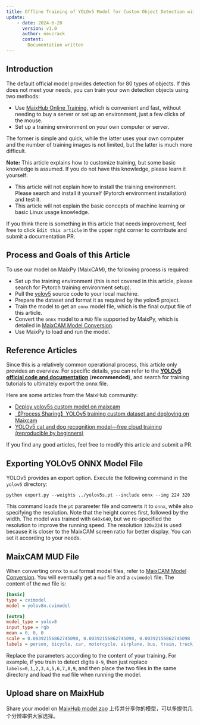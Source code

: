 ```yaml
---
title: Offline Training of YOLOv5 Model for Custom Object Detection with MaixCAM MaixPy
update:
    - date: 2024-6-20
      version: v1.0
      author: neucrack
      content:
        Documentation written
---
```


## Introduction

The default official model provides detection for 80 types of objects. If this does not meet your needs, you can train your own detection objects using two methods:
* Use [MaixHub Online Training](./maixhub_train.md), which is convenient and fast, without needing to buy a server or set up an environment, just a few clicks of the mouse.
* Set up a training environment on your own computer or server.

The former is simple and quick, while the latter uses your own computer and the number of training images is not limited, but the latter is much more difficult.

**Note:** This article explains how to customize training, but some basic knowledge is assumed. If you do not have this knowledge, please learn it yourself:
* This article will not explain how to install the training environment. Please search and install it yourself (Pytorch environment installation) and test it.
* This article will not explain the basic concepts of machine learning or basic Linux usage knowledge.

If you think there is something in this article that needs improvement, feel free to click `Edit this article` in the upper right corner to contribute and submit a documentation PR.


## Process and Goals of this Article

To use our model on MaixPy (MaixCAM), the following process is required:
* Set up the training environment (this is not covered in this article, please search for Pytorch training environment setup).
* Pull the [yolov5](https://github.com/ultralytics/yolov5) source code to your local machine.
* Prepare the dataset and format it as required by the yolov5 project.
* Train the model to get an `onnx` model file, which is the final output file of this article.
* Convert the `onnx` model to a `MUD` file supported by MaixPy, which is detailed in [MaixCAM Model Conversion](../ai_model_converter/maixcam.md).
* Use MaixPy to load and run the model.


## Reference Articles

Since this is a relatively common operational process, this article only provides an overview. For specific details, you can refer to the **[YOLOv5 official code and documentation](https://github.com/ultralytics/yolov5)** (**recommended**), and search for training tutorials to ultimately export the onnx file.

Here are some articles from the MaixHub community:
* [Deploy yolov5s custom model on maixcam](https://maixhub.com/share/23)
* [【Process Sharing】YOLOv5 training custom dataset and deploying on Maixcam](https://maixhub.com/share/32)
* [YOLOv5 cat and dog recognition model—free cloud training (reproducible by beginners)](https://maixhub.com/share/25)

If you find any good articles, feel free to modify this article and submit a PR.

## Exporting YOLOv5 ONNX Model File

YOLOv5 provides an export option. Execute the following command in the `yolov5` directory:
```shell
python export.py --weights ../yolov5s.pt --include onnx --img 224 320
```
This command loads the `pt` parameter file and converts it to `onnx`, while also specifying the resolution. Note that the height comes first, followed by the width. The model was trained with `640x640`, but we re-specified the resolution to improve the running speed. The resolution `320x224` is used because it is closer to the MaixCAM screen ratio for better display. You can set it according to your needs.


## MaixCAM MUD File

When converting onnx to `mud` format model files, refer to [MaixCAM Model Conversion](../ai_model_converter/maixcam.md). You will eventually get a `mud` file and a `cvimodel` file. The content of the `mud` file is:

```ini
[basic]
type = cvimodel
model = yolov8n.cvimodel

[extra]
model_type = yolov8
input_type = rgb
mean = 0, 0, 0
scale = 0.00392156862745098, 0.00392156862745098, 0.00392156862745098
labels = person, bicycle, car, motorcycle, airplane, bus, train, truck, boat, traffic light, fire hydrant, stop sign, parking meter, bench, bird, cat, dog, horse, sheep, cow, elephant, bear, zebra, giraffe, backpack, umbrella, handbag, tie, suitcase, frisbee, skis, snowboard, sports ball, kite, baseball bat, baseball glove, skateboard, surfboard, tennis racket, bottle, wine glass, cup, fork, knife, spoon, bowl, banana, apple, sandwich, orange, broccoli, carrot, hot dog, pizza, donut, cake, chair, couch, potted plant, bed, dining table, toilet, tv, laptop, mouse, remote, keyboard, cell phone, microwave, oven, toaster, sink, refrigerator, book, clock, vase, scissors, teddy bear, hair drier, toothbrush
```

Replace the parameters according to the content of your training. For example, if you train to detect digits `0-9`, then just replace `labels=0,1,2,3,4,5,6,7,8,9`, and then place the two files in the same directory and load the `mud` file when running the model.


## Upload share on MaixHub

Share your model on [MaixHub model zoo](https://maixhub.com/model/zoo?platform=maixcam) 上传并分享你的模型，可以多提供几个分辨率供大家选择。



